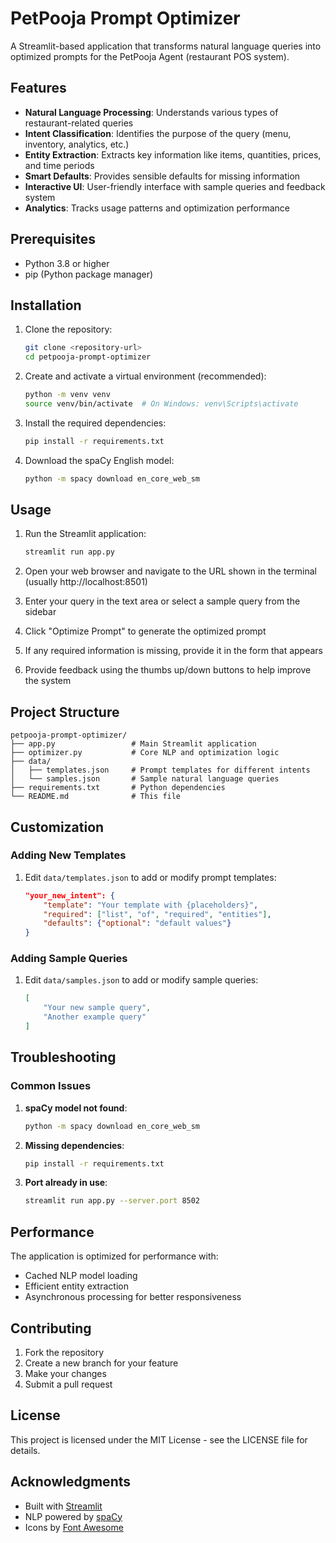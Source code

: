 # PetPooja Prompt Optimizer

A Streamlit-based application that transforms natural language queries into optimized prompts for the PetPooja Agent (restaurant POS system).

## Features

- **Natural Language Processing**: Understands various types of restaurant-related queries
- **Intent Classification**: Identifies the purpose of the query (menu, inventory, analytics, etc.)
- **Entity Extraction**: Extracts key information like items, quantities, prices, and time periods
- **Smart Defaults**: Provides sensible defaults for missing information
- **Interactive UI**: User-friendly interface with sample queries and feedback system
- **Analytics**: Tracks usage patterns and optimization performance

## Prerequisites

- Python 3.8 or higher
- pip (Python package manager)

## Installation

1. Clone the repository:
   ```bash
   git clone <repository-url>
   cd petpooja-prompt-optimizer
   ```

2. Create and activate a virtual environment (recommended):
   ```bash
   python -m venv venv
   source venv/bin/activate  # On Windows: venv\Scripts\activate
   ```

3. Install the required dependencies:
   ```bash
   pip install -r requirements.txt
   ```

4. Download the spaCy English model:
   ```bash
   python -m spacy download en_core_web_sm
   ```

## Usage

1. Run the Streamlit application:
   ```bash
   streamlit run app.py
   ```

2. Open your web browser and navigate to the URL shown in the terminal (usually http://localhost:8501)

3. Enter your query in the text area or select a sample query from the sidebar

4. Click "Optimize Prompt" to generate the optimized prompt

5. If any required information is missing, provide it in the form that appears

6. Provide feedback using the thumbs up/down buttons to help improve the system

## Project Structure

```
petpooja-prompt-optimizer/
├── app.py                 # Main Streamlit application
├── optimizer.py           # Core NLP and optimization logic
├── data/
│   ├── templates.json     # Prompt templates for different intents
│   └── samples.json       # Sample natural language queries
├── requirements.txt       # Python dependencies
└── README.md              # This file
```

## Customization

### Adding New Templates

1. Edit `data/templates.json` to add or modify prompt templates:
   ```json
   "your_new_intent": {
       "template": "Your template with {placeholders}",
       "required": ["list", "of", "required", "entities"],
       "defaults": {"optional": "default values"}
   }
   ```

### Adding Sample Queries

1. Edit `data/samples.json` to add or modify sample queries:
   ```json
   [
       "Your new sample query",
       "Another example query"
   ]
   ```

## Troubleshooting

### Common Issues

1. **spaCy model not found**:
   ```bash
   python -m spacy download en_core_web_sm
   ```

2. **Missing dependencies**:
   ```bash
   pip install -r requirements.txt
   ```

3. **Port already in use**:
   ```bash
   streamlit run app.py --server.port 8502
   ```

## Performance

The application is optimized for performance with:
- Cached NLP model loading
- Efficient entity extraction
- Asynchronous processing for better responsiveness

## Contributing

1. Fork the repository
2. Create a new branch for your feature
3. Make your changes
4. Submit a pull request

## License

This project is licensed under the MIT License - see the LICENSE file for details.

## Acknowledgments

- Built with [Streamlit](https://streamlit.io/)
- NLP powered by [spaCy](https://spacy.io/)
- Icons by [Font Awesome](https://fontawesome.com/)
